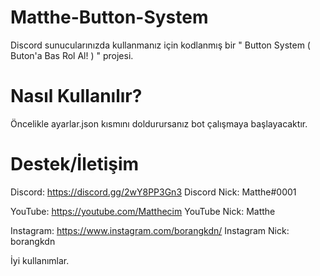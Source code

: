 # Matthe-Button-System 
Discord sunucularınızda kullanmanız için kodlanmış bir " Button System ( Buton'a Bas Rol Al! ) " projesi.

# Nasıl Kullanılır?
Öncelikle ayarlar.json kısmını doldurursanız bot çalışmaya başlayacaktır.

# Destek/İletişim
Discord: https://discord.gg/2wY8PP3Gn3 
Discord Nick: Matthe#0001

YouTube: https://youtube.com/Matthecim
YouTube Nick: Matthe

Instagram: https://www.instagram.com/borangkdn/
Instagram Nick: borangkdn

İyi kullanımlar.

